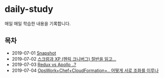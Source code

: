 # daily-study
매일 매일 학습한 내용을 기록합니다.

## 목차

- 2019-07-01 [Snapshot](https://github.com/sukjae/daily-study/blob/master/2019-07-01.md)
- 2019-07-02 [스크럼과 XP (헨릭 크니버그) 절반을 읽고...](https://github.com/sukjae/daily-study/blob/master/2019-07-02.md)
- 2019-07-03 [Redux vs Apollo ..?](https://github.com/sukjae/daily-study/blob/master/2019-07-03.md)
- 2019-07-04 [OpsWork+Chef+CloudFormation+.. 어떻게 서로 조화를 이루나](https://github.com/sukjae/daily-study/blob/master/2019-07-04.md)

